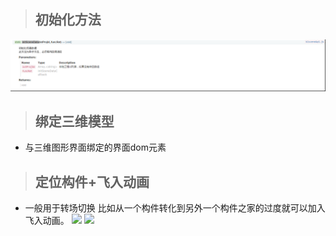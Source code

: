 > ## 初始化方法

![](../../img/scene-init.png) 
> ## 绑定三维模型

- 与三维图形界面绑定的界面dom元素

> ## 定位构件+飞入动画

- 一般用于转场切换 比如从一个构件转化到另外一个构件之家的过度就可以加入飞入动画。
![](../../img/fly-earth.gif) 
![](../../img/fly-compoent.gif) 
